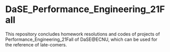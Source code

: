 # DaSE_Performance_Engineering_21Fall

This repository concludes homework resolutions and codes of projects of Performance_Engineering_21Fall of DaSE@ECNU, which can be used for the reference of late-comers.
